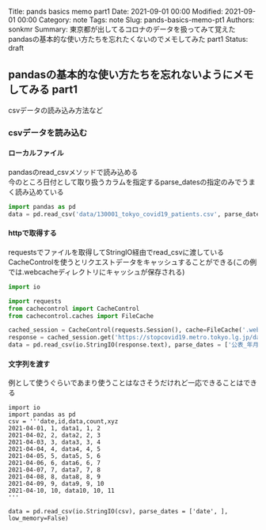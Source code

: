 Title: pands basics memo part1
Date: 2021-09-01 00:00
Modified: 2021-09-01 00:00
Category: note
Tags: note
Slug: pands-basics-memo-pt1
Authors: sonkmr
Summary: 東京都が出してるコロナのデータを扱ってみて覚えたpandasの基本的な使い方たちを忘れたくないのでメモしてみた part1
Status: draft

## pandasの基本的な使い方たちを忘れないようにメモしてみる part1
csvデータの読み込み方法など

### csvデータを読み込む  

#### ローカルファイル

pandasのread_csvメソッドで読み込める  
今のところ日付として取り扱うカラムを指定するparse_datesの指定のみでうまく読み込めている  

``` python
import pandas as pd
data = pd.read_csv('data/130001_tokyo_covid19_patients.csv', parse_dates = ['公表_年月日', '発症_年月日', '確定_年月日'], low_memory=False)
```

#### httpで取得する

requestsでファイルを取得してStringIO経由でread_csvに渡している  
CacheControlを使うとリクエストデータをキャッシュすることができる(この例では.webcacheディレクトリにキャッシュが保存される)  

``` python
import io

import requests
from cachecontrol import CacheControl 
from cachecontrol.caches import FileCache

cached_session = CacheControl(requests.Session(), cache=FileCache('.webcache'))
response = cached_session.get('https://stopcovid19.metro.tokyo.lg.jp/data/130001_tokyo_covid19_patients.csv', low_memory=False) 
data = pd.read_csv(io.StringIO(response.text), parse_dates = ['公表_年月日', '発症_年月日', '確定_年月日'])
```

#### 文字列を渡す

例として使うぐらいであまり使うことはなさそうだけれど一応できることはできる  

```
import io
import pandas as pd
csv = '''date,id,data,count,xyz
2021-04-01, 1, data1, 1, 2
2021-04-02, 2, data2, 2, 3
2021-04-03, 3, data3, 3, 4
2021-04-04, 4, data4, 4, 5
2021-04-05, 5, data5, 5, 6
2021-04-06, 6, data6, 6, 7
2021-04-07, 7, data7, 7, 8
2021-04-08, 8, data8, 8, 9
2021-04-09, 9, data9, 9, 10
2021-04-10, 10, data10, 10, 11
'''

data = pd.read_csv(io.StringIO(csv), parse_dates = ['date', ], low_memory=False)
```


